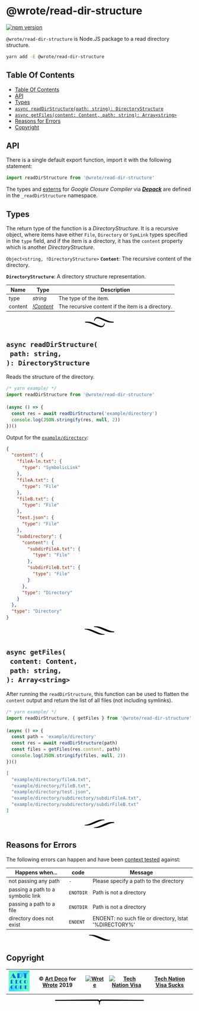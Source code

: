 # @wrote/read-dir-structure

[![npm version](https://badge.fury.io/js/%40wrote%2Fread-dir-structure.svg)](https://npmjs.org/package/@wrote/read-dir-structure)

`@wrote/read-dir-structure` is Node.JS package to a read directory structure.

```sh
yarn add -E @wrote/read-dir-structure
```

## Table Of Contents

- [Table Of Contents](#table-of-contents)
- [API](#api)
- [Types](#types)
- [`async readDirStructure(path: string): DirectoryStructure`](#async-readdirstructurepath-string-directorystructure)
- [`async getFiles(content: Content, path: string): Array<string>`](#async-getfilescontent-contentpath-string-arraystring)
- [Reasons for Errors](#reasons-for-errors)
- [Copyright](#copyright)

## API

There is a single default export function, import it with the following statement:

```js
import readDirStructure from '@wrote/read-dir-structure'
```

The types and [externs](externs.js) for _Google Closure Compiler_ via [**_Depack_**](https://github.com/dpck/depack) are defined in the `_readDirStructure` namespace.

## Types

The return type of the function is a _DirectoryStructure_. It is a recursive object, where items have either `File`, `Directory` or `SymLink` types specified in the `type` field, and if the item is a directory, it has the `content` property which is another _DirectoryStructure_.

`Object<string, !DirectoryStructure>` __<a name="type-content">`Content`</a>__: The recursive content of the directory.

__<a name="type-directorystructure">`DirectoryStructure`</a>__: A directory structure representation.

|  Name   |            Type             |                    Description                    |
| ------- | --------------------------- | ------------------------------------------------- |
| type    | _string_                    | The type of the item.                             |
| content | _[!Content](#type-content)_ | The recursive content if the item is a directory. |

<p align="center"><a href="#table-of-contents"><img src=".documentary/section-breaks/0.svg?sanitize=true"></a></p>

## `async readDirStructure(`<br/>&nbsp;&nbsp;`path: string,`<br/>`): DirectoryStructure`

Reads the structure of the directory.

```js
/* yarn example/ */
import readDirStructure from '@wrote/read-dir-structure'

(async () => {
  const res = await readDirStructure('example/directory')
  console.log(JSON.stringify(res, null, 2))
})()
```

Output for the [`example/directory`](example/directory):

```json
{
  "content": {
    "fileA-ln.txt": {
      "type": "SymbolicLink"
    },
    "fileA.txt": {
      "type": "File"
    },
    "fileB.txt": {
      "type": "File"
    },
    "test.json": {
      "type": "File"
    },
    "subdirectory": {
      "content": {
        "subdirFileA.txt": {
          "type": "File"
        },
        "subdirFileB.txt": {
          "type": "File"
        }
      },
      "type": "Directory"
    }
  },
  "type": "Directory"
}
```

<p align="center"><a href="#table-of-contents"><img src=".documentary/section-breaks/1.svg?sanitize=true"></a></p>


## `async getFiles(`<br/>&nbsp;&nbsp;`content: Content,`<br/>&nbsp;&nbsp;`path: string,`<br/>`): Array<string>`

After running the `readDirStructure`, this function can be used to flatten the `content` output and return the list of all files (not including symlinks).

```js
/* yarn example/ */
import readDirStructure, { getFiles } from '@wrote/read-dir-structure'

(async () => {
  const path = 'example/directory'
  const res = await readDirStructure(path)
  const files = getFiles(res.content, path)
  console.log(JSON.stringify(files, null, 2))
})()
```
```json
[
  "example/directory/fileA.txt",
  "example/directory/fileB.txt",
  "example/directory/test.json",
  "example/directory/subdirectory/subdirFileA.txt",
  "example/directory/subdirectory/subdirFileB.txt"
]
```

<p align="center"><a href="#table-of-contents"><img src=".documentary/section-breaks/2.svg?sanitize=true"></a></p>

## Reasons for Errors

The following errors can happen and have been [context tested](test/spec/errors.js) against:

|          Happens when...          |   code    |                        Message                         |
| --------------------------------- | --------- | ------------------------------------------------------ |
| not passing any path              | `-` | Please specify a path to the directory                 |
| passing a path to a symbolic link | `ENOTDIR` | Path is not a directory                                |
| passing a path to a file          | `ENOTDIR` | Path is not a directory                                |
| directory does not exist          | `ENOENT` | ENOENT: no such file or directory, lstat '%DIRECTORY%' |

<p align="center"><a href="#table-of-contents"><img src=".documentary/section-breaks/3.svg?sanitize=true"></a></p>

## Copyright

<table>
  <tr>
    <th>
      <a href="https://artd.eco">
        <img src="https://raw.githubusercontent.com/wrote/wrote/master/images/artdeco.png" alt="Art Deco" />
      </a>
    </th>
    <th>© <a href="https://artd.eco">Art Deco</a> for <a href="https://wrote.cc">Wrote</a> 2019</th>
    <th>
      <a href="https://wrote.cc">
        <img src="https://avatars3.githubusercontent.com/u/40831417?s=100" width="100" alt="Wrote" />
      </a>
    </th>
    <th>
      <a href="https://www.technation.sucks" title="Tech Nation Visa">
        <img src="https://raw.githubusercontent.com/artdecoweb/www.technation.sucks/master/anim.gif"
          alt="Tech Nation Visa" />
      </a>
    </th>
    <th><a href="https://www.technation.sucks">Tech Nation Visa Sucks</a></th>
  </tr>
</table>

<p align="center"><a href="#table-of-contents"><img src=".documentary/section-breaks/-1.svg?sanitize=true"></a></p>